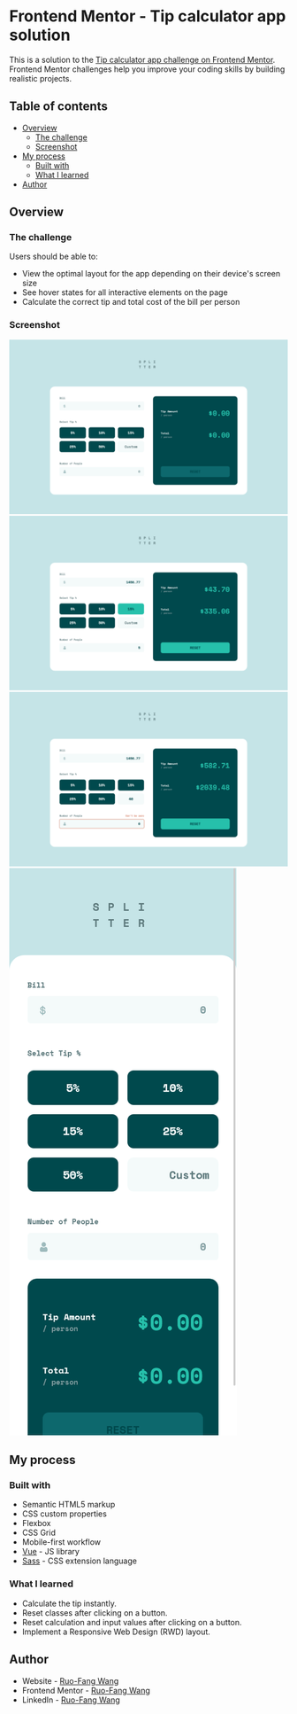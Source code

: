 # Frontend Mentor - Tip calculator app solution

This is a solution to the [Tip calculator app challenge on Frontend Mentor](https://www.frontendmentor.io/challenges/tip-calculator-app-ugJNGbJUX). Frontend Mentor challenges help you improve your coding skills by building realistic projects.

## Table of contents

- [Overview](#overview)
  - [The challenge](#the-challenge)
  - [Screenshot](#screenshot)
- [My process](#my-process)
  - [Built with](#built-with)
  - [What I learned](#what-i-learned)
- [Author](#author)


## Overview

### The challenge

Users should be able to:

- View the optimal layout for the app depending on their device's screen size
- See hover states for all interactive elements on the page
- Calculate the correct tip and total cost of the bill per person

### Screenshot

![tip-calculator-desktop-1440x900](./src/screenshots/tip-calculator-desktop-1440x900.png)
![tip-calculator-desktop-active-1440x900](./src/screenshots/tip-calculator-desktop-active-1440x900.png)
![tip-calculator-desktop-validate-1440x900](./src/screenshots/tip-calculator-desktop-validate-1440x900.png)
![tip-calculator-mobile-375x933](./src/screenshots/tip-calculator-mobile-375x933.png)



## My process

### Built with

- Semantic HTML5 markup
- CSS custom properties
- Flexbox
- CSS Grid
- Mobile-first workflow
- [Vue](https://vuejs.org/) - JS library
- [Sass](https://sass-lang.com/) - CSS extension language

### What I learned

- Calculate the tip instantly.
- Reset classes after clicking on a button.
- Reset calculation and input values after clicking on a button.
- Implement a Responsive Web Design (RWD) layout.

## Author

- Website - [Ruo-Fang Wang](https://wang0857.github.io/myWebPortfolios/)
- Frontend Mentor - [Ruo-Fang Wang](https://www.frontendmentor.io/profile/wang0857)
- LinkedIn - [Ruo-Fang Wang](https://ca.linkedin.com/in/ruo-fang-wang-550269226)